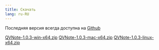 ```yaml
---
title: Скачать
lang: ru-RU
---
```


Последняя версия всегда доступна на [Github](https://github.com/NightMan-1/QVNote/releases/latest)  

<a class="btn btn-primary btn-sm mr-2" href="https://github.com/NightMan-1/QVNote/releases/download/1.0.3/qvnote-1.0.3-win-x64.zip" target="_blank"><i class="fab fa-windows mr-1"></i> QVNote-1.0.3-win-x64.zip</a>
<a class="btn btn-primary btn-sm mr-2" href="https://github.com/NightMan-1/QVNote/releases/download/1.0.3/qvnote-1.0.3-win-x64.zip" target="_blank"><i class="fab fa-apple mr-1"></i> QVNote-1.0.3-mac-x64.zip</a>
<a class="btn btn-primary btn-sm" href="https://github.com/NightMan-1/QVNote/releases/download/1.0.3/QVNote-1.0.3-linux-x64.zip" target="_blank"><i class="fab fa-linux mr-1"></i> QVNote-1.0.3-linux-x64.zip</a>
